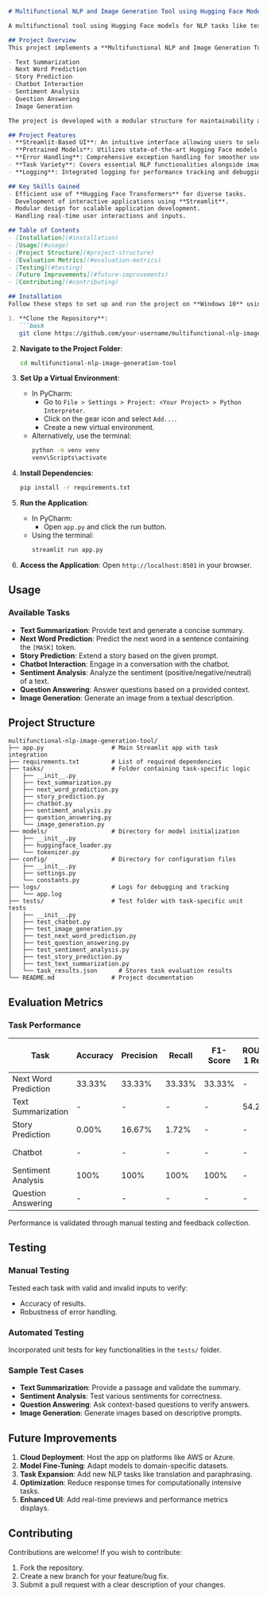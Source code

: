 
```markdown
# Multifunctional NLP and Image Generation Tool using Hugging Face Models

A multifunctional tool using Hugging Face models for NLP tasks like text summarization, sentiment analysis, and chatbot functionality, along with image generation. This project integrates various AI models into a single application with a user-friendly interface built with Streamlit.

## Project Overview
This project implements a **Multifunctional NLP and Image Generation Tool** that leverages pretrained models from **Hugging Face** for performing various Natural Language Processing (NLP) tasks and generating images. The tool provides a user-friendly interface, enabling users to interact seamlessly with various features:

- Text Summarization
- Next Word Prediction
- Story Prediction
- Chatbot Interaction
- Sentiment Analysis
- Question Answering
- Image Generation

The project is developed with a modular structure for maintainability and scalability, utilizing **Streamlit** for the frontend and robust backend integrations for multiple AI tasks.

## Project Features
- **Streamlit-Based UI**: An intuitive interface allowing users to select and execute tasks.
- **Pretrained Models**: Utilizes state-of-the-art Hugging Face models for various NLP and image generation tasks.
- **Error Handling**: Comprehensive exception handling for smoother user experience.
- **Task Variety**: Covers essential NLP functionalities alongside image generation.
- **Logging**: Integrated logging for performance tracking and debugging.

## Key Skills Gained
- Efficient use of **Hugging Face Transformers** for diverse tasks.
- Development of interactive applications using **Streamlit**.
- Modular design for scalable application development.
- Handling real-time user interactions and inputs.

## Table of Contents
- [Installation](#installation)
- [Usage](#usage)
- [Project Structure](#project-structure)
- [Evaluation Metrics](#evaluation-metrics)
- [Testing](#testing)
- [Future Improvements](#future-improvements)
- [Contributing](#contributing)

## Installation
Follow these steps to set up and run the project on **Windows 10** using **PyCharm**:

1. **Clone the Repository**:
   ```bash
   git clone https://github.com/your-username/multifunctional-nlp-image-generation-tool.git
   ```

2. **Navigate to the Project Folder**:
   ```bash
   cd multifunctional-nlp-image-generation-tool
   ```

3. **Set Up a Virtual Environment**:
   - In PyCharm:
     - Go to `File > Settings > Project: <Your Project> > Python Interpreter`.
     - Click on the gear icon and select `Add...`.
     - Create a new virtual environment.
   - Alternatively, use the terminal:
     ```bash
     python -m venv venv
     venv\Scripts\activate
     ```

4. **Install Dependencies**:
   ```bash
   pip install -r requirements.txt
   ```

5. **Run the Application**:
   - In PyCharm:
     - Open `app.py` and click the run button.
   - Using the terminal:
     ```bash
     streamlit run app.py
     ```

6. **Access the Application**:
   Open `http://localhost:8501` in your browser.

## Usage
### Available Tasks
- **Text Summarization**: Provide text and generate a concise summary.
- **Next Word Prediction**: Predict the next word in a sentence containing the `[MASK]` token.
- **Story Prediction**: Extend a story based on the given prompt.
- **Chatbot Interaction**: Engage in a conversation with the chatbot.
- **Sentiment Analysis**: Analyze the sentiment (positive/negative/neutral) of a text.
- **Question Answering**: Answer questions based on a provided context.
- **Image Generation**: Generate an image from a textual description.

## Project Structure
```
multifunctional-nlp-image-generation-tool/
├── app.py                   # Main Streamlit app with task integration
├── requirements.txt         # List of required dependencies
├── tasks/                   # Folder containing task-specific logic
│   ├── __init__.py
│   ├── text_summarization.py
│   ├── next_word_prediction.py
│   ├── story_prediction.py
│   ├── chatbot.py
│   ├── sentiment_analysis.py
│   ├── question_answering.py
│   └── image_generation.py
├── models/                  # Directory for model initialization
│   ├── __init__.py
│   ├── huggingface_loader.py
│   └── tokenizer.py
├── config/                  # Directory for configuration files
│   ├── __init__.py
│   ├── settings.py
│   └── constants.py
├── logs/                    # Logs for debugging and tracking
│   └── app.log
├── tests/                   # Test folder with task-specific unit tests
│   ├── __init__.py
│   ├── test_chatbot.py
│   ├── test_image_generation.py
│   ├── test_next_word_prediction.py
│   ├── test_question_answering.py
│   ├── test_sentiment_analysis.py
│   ├── test_story_prediction.py
│   ├── test_text_summarization.py
│   └── task_results.json      # Stores task evaluation results
└── README.md                # Project documentation
```

## Evaluation Metrics
### Task Performance

| Task                  | Accuracy | Precision | Recall | F1-Score | ROUGE-1 Recall | ROUGE-1 Precision | ROUGE-1 F1 | ROUGE-2 Recall | ROUGE-2 Precision | ROUGE-2 F1 | ROUGE-L Recall | ROUGE-L Precision | ROUGE-L F1 | Top-K Accuracy | BLEU Score | Exact Match |
|-----------------------|----------|-----------|--------|----------|----------------|-------------------|------------|----------------|-------------------|------------|----------------|-------------------|------------|-----------------|------------|-------------|
| Next Word Prediction  | 33.33%   | 33.33%    | 33.33% | 33.33%   | -              | -                 | -          | 66.67%         | -                 | -          | -              | -                 | -          | -               | -          | -           |
| Text Summarization    | -        | -         | -      | -        | 54.23%         | 24.29%            | 33.30%     | 16.04%         | 6.07%             | 8.73%      | 48.16%         | 21.46%            | 29.46%     | -               | -          | -           |
| Story Prediction      | 0.00%    | 16.67%    | 1.72%  | -        | -              | -                 | -          | -              | -                 | -          | -              | -                 | -          | -               | -          | -           |
| Chatbot               | -        | -         | -      | -        | -              | -                 | -          | -              | -                 | -          | -              | -                 | -          | -               | 2.16e-155  | -           |
| Sentiment Analysis    | 100%   | 100%    | 100% | 100%   | -              | -                 | -          |               | -                 | -          | -              | -                 | -          | -               | -          | 100%         |
| Question Answering    | -        | -         | -      | -        | -              | -                 | -          | -              | -                 | -          | -              | -                 | -          | -               | -          | 100%        |

Performance is validated through manual testing and feedback collection.

## Testing
### Manual Testing
Tested each task with valid and invalid inputs to verify:
- Accuracy of results.
- Robustness of error handling.

### Automated Testing
Incorporated unit tests for key functionalities in the `tests/` folder.

### Sample Test Cases
- **Text Summarization**: Provide a passage and validate the summary.
- **Sentiment Analysis**: Test various sentiments for correctness.
- **Question Answering**: Ask context-based questions to verify answers.
- **Image Generation**: Generate images based on descriptive prompts.

## Future Improvements
1. **Cloud Deployment**: Host the app on platforms like AWS or Azure.
2. **Model Fine-Tuning**: Adapt models to domain-specific datasets.
3. **Task Expansion**: Add new NLP tasks like translation and paraphrasing.
4. **Optimization**: Reduce response times for computationally intensive tasks.
5. **Enhanced UI**: Add real-time previews and performance metrics displays.

## Contributing
Contributions are welcome! If you wish to contribute:
1. Fork the repository.
2. Create a new branch for your feature/bug fix.
3. Submit a pull request with a clear description of your changes.
```
